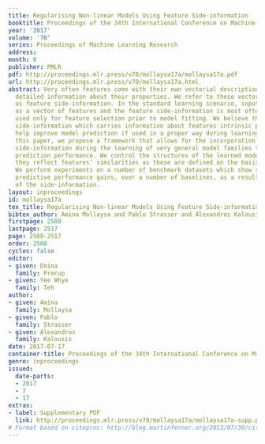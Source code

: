 ```yaml
---
title: Regularising Non-linear Models Using Feature Side-information
booktitle: Proceedings of the 34th International Conference on Machine Learning
year: '2017'
volume: '70'
series: Proceedings of Machine Learning Research
address: 
month: 0
publisher: PMLR
pdf: http://proceedings.mlr.press/v70/mollaysa17a/mollaysa17a.pdf
url: http://proceedings.mlr.press/v70/mollaysa17a.html
abstract: Very often features come with their own vectorial descriptions which provide
  detailed information about their properties. We refer to these vectorial descriptions
  as feature side-information. In the standard learning scenario, input is represented
  as a vector of features and the feature side-information is most often ignored or
  used only for feature selection prior to model fitting. We believe that feature
  side-information which carries information about features intrinsic property will
  help improve model prediction if used in a proper way during learning process. In
  this paper, we propose a framework that allows for the incorporation of the feature
  side-information during the learning of very general model families to improve the
  prediction performance. We control the structures of the learned models so that
  they reflect features’ similarities as these are defined on the basis of the side-information.
  We perform experiments on a number of benchmark datasets which show significant
  predictive performance gains, over a number of baselines, as a result of the exploitation
  of the side-information.
layout: inproceedings
id: mollaysa17a
tex_title: Regularising Non-linear Models Using Feature Side-information
bibtex_author: Amina Mollaysa and Pablo Strasser and Alexandros Kalousis
firstpage: 2508
lastpage: 2517
page: 2508-2517
order: 2508
cycles: false
editor:
- given: Doina
  family: Precup
- given: Yee Whye
  family: Teh
author:
- given: Amina
  family: Mollaysa
- given: Pablo
  family: Strasser
- given: Alexandros
  family: Kalousis
date: 2017-07-17
container-title: Proceedings of the 34th International Conference on Machine Learning
genre: inproceedings
issued:
  date-parts:
  - 2017
  - 7
  - 17
extras:
- label: Supplementary PDF
  link: http://proceedings.mlr.press/v70/mollaysa17a/mollaysa17a-supp.pdf
# Format based on citeproc: http://blog.martinfenner.org/2013/07/30/citeproc-yaml-for-bibliographies/
---
```

